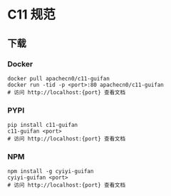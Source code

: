 # C11 规范

## 下载

### Docker

```
docker pull apachecn0/c11-guifan
docker run -tid -p <port>:80 apachecn0/c11-guifan
# 访问 http://localhost:{port} 查看文档
```

### PYPI

```
pip install c11-guifan
c11-guifan <port>
# 访问 http://localhost:{port} 查看文档
```

### NPM

```
npm install -g cyiyi-guifan
cyiyi-guifan <port>
# 访问 http://localhost:{port} 查看文档
```